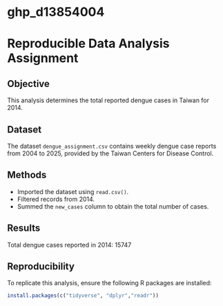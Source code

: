 # ghp_d13854004
# Reproducible Data Analysis Assignment

## Objective
This analysis determines the total reported dengue cases in Taiwan for 2014.

## Dataset
The dataset `dengue_assignment.csv` contains weekly dengue case reports from 2004 to 2025, provided by the Taiwan Centers for Disease Control. 

## Methods
- Imported the dataset using `read.csv()`.
- Filtered records from 2014.
- Summed the `new_cases` column to obtain the total number of cases.

## Results
Total dengue cases reported in 2014:  15747

## Reproducibility
To replicate this analysis, ensure the following R packages are installed:
```r
install.packages(c("tidyverse", "dplyr","readr"))
